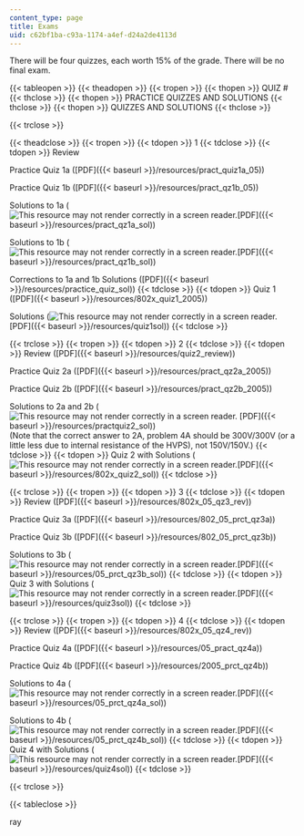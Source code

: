 ```yaml
---
content_type: page
title: Exams
uid: c62bf1ba-c93a-1174-a4ef-d24a2de4113d
---
```


There will be four quizzes, each worth 15% of the grade. There will be no final exam.

{{< tableopen >}}
{{< theadopen >}}
{{< tropen >}}
{{< thopen >}}
QUIZ #
{{< thclose >}}
{{< thopen >}}
PRACTICE QUIZZES AND SOLUTIONS
{{< thclose >}}
{{< thopen >}}
QUIZZES AND SOLUTIONS
{{< thclose >}}

{{< trclose >}}

{{< theadclose >}}
{{< tropen >}}
{{< tdopen >}}
1
{{< tdclose >}}
{{< tdopen >}}
Review  
  
Practice Quiz 1a ([PDF]({{< baseurl >}}/resources/pract_quiz1a_05))  
  
Practice Quiz 1b ([PDF]({{< baseurl >}}/resources/pract_qz1b_05))  
  
Solutions to 1a (![This resource may not render correctly in a screen reader.](/images/inacessible.gif)[PDF]({{< baseurl >}}/resources/pract_qz1a_sol))  
  
Solutions to 1b (![This resource may not render correctly in a screen reader.](/images/inacessible.gif)[PDF]({{< baseurl >}}/resources/pract_qz1b_sol))  
  
Corrections to 1a and 1b Solutions ([PDF]({{< baseurl >}}/resources/practice_quiz_sol))
{{< tdclose >}}
{{< tdopen >}}
Quiz 1 ([PDF]({{< baseurl >}}/resources/802x_quiz1_2005))  
  
Solutions (![This resource may not render correctly in a screen reader.](/images/inacessible.gif)[PDF]({{< baseurl >}}/resources/quiz1sol))
{{< tdclose >}}

{{< trclose >}}
{{< tropen >}}
{{< tdopen >}}
2
{{< tdclose >}}
{{< tdopen >}}
Review ([PDF]({{< baseurl >}}/resources/quiz2_review))  
  
Practice Quiz 2a ([PDF]({{< baseurl >}}/resources/pract_qz2a_2005))  
  
Practice Quiz 2b ([PDF]({{< baseurl >}}/resources/pract_qz2b_2005))  
  
Solutions to 2a and 2b (![This resource may not render correctly in a screen reader.](/images/inacessible.gif) [PDF]({{< baseurl >}}/resources/practquiz2_sol))  
(Note that the correct answer to 2A, problem 4A should be 300V/300V (or a little less due to internal resistance of the HVPS), not 150V/150V.)
{{< tdclose >}}
{{< tdopen >}}
Quiz 2 with Solutions (![This resource may not render correctly in a screen reader.](/images/inacessible.gif)[PDF]({{< baseurl >}}/resources/802x_quiz2_sol))
{{< tdclose >}}

{{< trclose >}}
{{< tropen >}}
{{< tdopen >}}
3
{{< tdclose >}}
{{< tdopen >}}
Review ([PDF]({{< baseurl >}}/resources/802x_05_qz3_rev))  
  
Practice Quiz 3a ([PDF]({{< baseurl >}}/resources/802_05_prct_qz3a))  
  
Practice Quiz 3b ([PDF]({{< baseurl >}}/resources/802_05_prct_qz3b))  
  
Solutions to 3b (![This resource may not render correctly in a screen reader.](/images/inacessible.gif)[PDF]({{< baseurl >}}/resources/05_prct_qz3b_sol))
{{< tdclose >}}
{{< tdopen >}}
Quiz 3 with Solutions (![This resource may not render correctly in a screen reader.](/images/inacessible.gif)[PDF]({{< baseurl >}}/resources/quiz3sol))
{{< tdclose >}}

{{< trclose >}}
{{< tropen >}}
{{< tdopen >}}
4
{{< tdclose >}}
{{< tdopen >}}
Review ([PDF]({{< baseurl >}}/resources/802x_05_qz4_rev))  
  
Practice Quiz 4a ([PDF]({{< baseurl >}}/resources/05_pract_qz4a))  
  
Practice Quiz 4b ([PDF]({{< baseurl >}}/resources/2005_prct_qz4b))  
  
Solutions to 4a (![This resource may not render correctly in a screen reader.](/images/inacessible.gif)[PDF]({{< baseurl >}}/resources/05_prct_qz4a_sol))  
  
Solutions to 4b (![This resource may not render correctly in a screen reader.](/images/inacessible.gif)[PDF]({{< baseurl >}}/resources/05_prct_qz4b_sol))
{{< tdclose >}}
{{< tdopen >}}
Quiz 4 with Solutions (![This resource may not render correctly in a screen reader.](/images/inacessible.gif)[PDF]({{< baseurl >}}/resources/quiz4sol))
{{< tdclose >}}

{{< trclose >}}

{{< tableclose >}}

ray